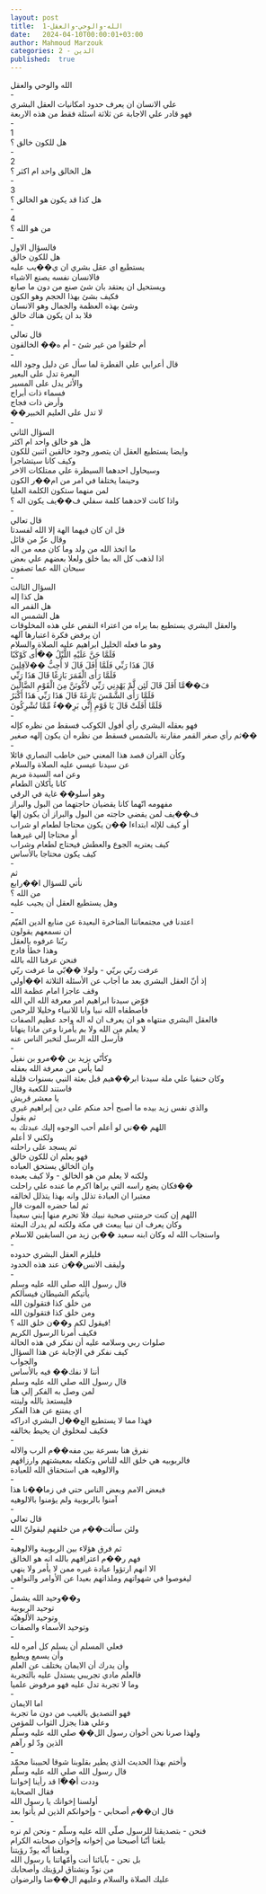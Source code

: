 ```yaml
---
layout: post
title:  الله-والوحي-والعقل-1
date:   2024-04-10T00:00:01+03:00
author: Mahmoud Marzouk
categories: 2 - الدين
published:  true
---
```

الله والوحي والعقل\
-\
علي الانسان ان يعرف حدود امكانيات العقل البشري\
فهو قادر علي الاجابة عن ثلاثة اسئلة فقط من هذه الاربعة\
-\
1\
هل للكون خالق ؟\
-\
2\
هل الخالق واحد ام اكثر ؟\
-\
3\
هل كذا قد يكون هو الخالق ؟\
-\
4\
من هو الله ؟\
-\
فالسؤال الاول\
هل للكون خالق\
يستطيع اي عقل بشري ان ي��يب عليه\
فالانسان نفسه يصنع الاشياء\
ويستحيل ان يعتقد بان شئ صنع من دون ما صانع\
فكيف بشئ بهذا الحجم وهو الكون\
وشئ بهذه العظمة والجمال وهو الانسان\
فلا بد ان يكون هناك خالق\
-\
قال تعالي\
أم خلقوا من غير شئ - أم ه�� الخالقون\
-\
قال أعرابي علي الفطرة لما سأل عن دليل وجود الله\
البعرة تدل على البعير\
والأثر يدل على المسير\
فسماء ذات أبراج\
وأرض ذات فجاج\
��لا تدل على العليم الخبير\
-\
السؤال الثاني\
هل هو خالق واحد ام اكثر\
وايضا يستطيع العقل ان يتصور وجود خالقين اثنين للكون\
وكيف كانا سيتشاجرا\
وسيحاول احدهما السيطرة علي ممتلكات الاخر\
وحينما يختلفا في امر من ام��ر الكون\
لمن منهما ستكون الكلمة العليا\
واذا كانت لاحدهما كلمة سفلي ف��يف يكون اله ؟\
-\
قال تعالي\
قل ان كان فيهما الهة إلا الله لفسدتا\
وقال عزّ من قائل\
ما اتخذ الله من ولد وما كان معه من اله\
اذا لذهب كل اله بما خلق ولعلا بعضهم علي بعض\
سبحان الله عما تصفون\
-\
السؤال الثالث\
هل كذا إله\
هل القمر اله\
هل الشمس اله\
والعقل البشري يستطيع بما يراه من اعتراء النقص علي هذه
المخلوقات\
ان يرفض فكرة اعتبارها آلهه\
وهو ما فعله الخليل ابراهيم عليه الصلاة والسلام\
فَلَمَّا جَنَّ عَلَيْهِ اللَّيْلُ ��َأَى كَوْكَبًا\
قَالَ هَذَا رَبِّي فَلَمَّا أَفَلَ قَالَ لا أُحِبُّ ��لآفِلِينَ\
فَلَمَّا رَأَى الْقَمَرَ بَازِغًا قَالَ هَذَا رَبِّي\
فَ��َمَّا أَفَلَ قَالَ لَئِن لَّمْ يَهْدِنِي رَبِّي لأكُونَنَّ مِنَ الْقَوْمِ الضَّالِّينَ\
فَلَمَّا رَأَى الشَّمْسَ بَازِغَةً قَالَ هَذَا رَبِّي هَذَا أَكْبَرُ\
فَلَمَّا أَفَلَتْ قَالَ يَا قَوْمِ إِنِّي بَرِ��ءٌ مِّمَّا تُشْرِكُونَ\
-\
فهو بعقله البشري رأي أفول الكوكب فسقط من نظره كإله\
ثم رأي صغر القمر مقارنة بالشمس فسقط من نظره أن يكون إلهه
صغير��\
-\
وكأن القران قصد هذا المعني حين خاطب النصاري قائلا\
عن سيدنا عيسي عليه الصلاة والسلام\
وعن امه السيدة مريم\
كانا يأكلان الطعام\
وهو أسلو�� غاية في الرقي\
مفهومه انّهما كانا يقضيان حاجتهما من البول والبراز\
ف��يف لمن يقضي حاجته من البول والبراز أن يكون إلها\
أو كيف للإله ابتداءا ��ن يكون محتاجا لطعام او شراب\
أو محتاجا إلي غيرهما\
كيف يعتريه الجوع والعطش فيحتاج لطعام وشراب\
كيف يكون محتاجا بالأساس\
-\
ثم\
نأتي للسؤال ا��رابع\
من الله ؟\
وهل يستطيع العقل أن يجيب عليه\
-\
اعتدنا في مجتمعاتنا المتاخرة البعيدة عن منابع الدين القيّم\
ان نسمعهم يقولون\
ربّنا عرفوه بالعقل\
وهذا خطأ فادح\
فنحن عرفنا الله بالله\
عرفت ربّي بريّي - ولولا ��بّي ما عرفت ربّي\
إذ أنّ العقل البشري بعد ما أجاب عن الأسئلة الثلاثة ا��أولي\
وقف عاجزا امام عظمة الله\
فوّض سيدنا ابراهيم امر معرفة الله الي الله\
فاصطفاه الله نبيا وابا للانبياء وخليلا للرحمن\
فالعقل البشري منتهاه هو ان يعرف ان له اله واحد عظيم الصفات\
لا يعلم من الله ولا بم يأمرنا وعن ماذا ينهانا\
فأرسل الله الرسل لتخبر الناس عنه\
-\
وكأنّي بزيد بن ��مرو بن نفيل\
لما يأس من معرفة الله بعقله\
وكان حنفيا علي ملة سيدنا ابر��هيم قبل بعثة النبي بسنوات
قليلة\
فاستند للكعبة وقال\
يا معشر قريش\
والذي نفس زيد بيده ما أصبح أحد منكم على دين إبراهيم غيري\
ثم يقول\
اللهم ��ني لو أعلم أحب الوجوه إليك عبدتك به\
ولكني لا أعلم\
ثم يسجد على راحلته\
فهو يعلم ان للكون خالق\
وان الخالق يستحق العباده\
ولكنه لا يعلم من هو الخالق - ولا كيف يعبده\
فكان يضع راسه التي يراها اكرم ما عنده علي راحلت��\
معتبرا ان العبادة تذلل وانه بهذا يتذلل لخالقه\
ثم لما حضره الموت قال\
اللهم إن كنت حرمتني صحبة نبيك فلا تحرم منها إبني سعيداً\
وكان يعرف ان نبيا يبعث في مكة ولكنه لم يدرك البعثة\
واستجاب الله له وكان ابنه سعيد ��بن زيد من السابقين للاسلام\
-\
فليلزم العقل البشري حدوده\
وليقف الانس��ن عند هذه الحدود\
-\
قال رسول الله صلي الله عليه وسلم\
يأتيكم الشيطان فيسألكم\
من خلق كذا فتقولون الله\
ومن خلق كذا فتقولون الله\
فيقول لكم و��ن خلق الله ؟!\
فكيف أمرنا الرسول الكريم\
صلوات ربي وسلامه عليه أن نفكر في هذه الحالة\
كيف نفكر في الإجابة عن هذا السؤال\
والجواب\
أننا لا نفك�� فيه بالأساس\
قال رسول الله صلي الله عليه وسلم\
لمن وصل به الفكر إلي هنا\
فليستعذ بالله ولينته\
اي يمتنع عن هذا الفكر\
فهذا مما لا يستطيع الع��ل البشري ادراكه\
فكيف لمخلوق ان يحيط بخالقه\
-\
نفرق هنا بسرعة بين مفه��م الرب والاله\
فالربوبيه هي خلق الله للناس وتكفله بمعيشتهم وارزاقهم\
والالوهيه هي استحقاق الله للعبادة\
-\
فبعض الامم وبعض الناس حتي في زما��نا هذا\
آمنوا بالربوبية ولم يؤمنوا بالالوهيه\
-\
قال تعالي\
ولئن سألت��م من خلقهم ليقولنّ الله\
-\
ثم فرق هؤلاء بين الربوبية والالوهية\
فهم ر��م اعترافهم بالله انه هو الخالق\
الا انهم ارتؤوا عبادة غيره ممن لا يأمر ولا ينهي\
ليغوصوا في شهواتهم وملذاتهم بعيدا عن الأوامر والنواهي\
-\
و��وحيد الله يشمل\
توحيد الربوبية\
وتوحيد الألوهيّة\
وتوحيد الأسماء والصفات\
-\
فعلي المسلم أن يسلم كل أمره لله\
وأن يسمع ويطيع\
وأن يدرك أن الايمان يختلف عن العلم\
فالعلم مادي تجريبي يستدل عليه بالتجربة\
وما لا تجربة تدل عليه فهو مرفوض علميا\
-\
اما الايمان\
فهو التصديق بالغيب من دون ما تجربة\
وعلي هذا يجزل الثواب للمؤمن\
ولهذا صرنا نحن أخوان رسول الل�� صلي الله عليه وسلّم\
الذين ودّ لو رآهم\
-\
وأختم بهذا الحديث الذي يطير بقلوبنا شوقا لحبيبنا محمّد\
قال رسول الله صلي الله عليه وسلّم\
وددت أ��ّا قد رأينا إخواننا\
فقال الصحابة\
أولسنا إخوانك يا رسول الله\
قال ان��م أصحابي - وإخوانكم الذين لم يأتوا بعد\
-\
فنحن - بتصديقنا للرسول صلّي الله عليه وسلّم - ونحن لم نره\
بلغنا أنّنا أصبحنا من إخوانه وإخوان صحابته الكرام\
وبلغنا أنّه يودّ رؤيتنا\
بل نحن - بآبائنا أنت وأمّهاتنا يا رسول الله\
من نودّ ونشتاق لرؤيتك وأصحابك\
عليك الصلاة والسلام وعليهم ال��ضا والرضوان

